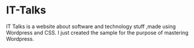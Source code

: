 # IT-Talks
IT Talks is a website about software and technology stuff ,made using Wordpress and CSS. I just created the sample for the purpose of mastering Wordpress.

